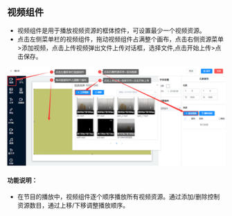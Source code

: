 ## 视频组件
* 视频组件是用于播放视频资源的框体控件，可设置最少一个视频资源。
* 点击左侧菜单栏的视频组件，拖动视频组件占满整个画布，点击右侧资源菜单>添加视频，点击上传视频弹出文件上传对话框，选择文件,点击开始上传>点击保存。

![avatar](../images/program/5.png)

#### 功能说明：

* 在节目的播放中，视频组件逐个顺序播放所有视频资源。通过添加/删除控制资源数目，通过上移/下移调整播放顺序。

